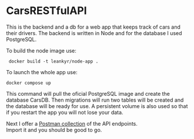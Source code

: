 # CarsRESTfulAPI
This is the backend and a db for a web app that keeps track of cars and their drivers. The backend is written in Node and for the database I used PostgreSQL.

To build the node image use:

` docker build -t leankyr/node-app .`

To launch the whole app use:

` docker compose up `

This command will pull the oficial PostgreSQL image and create the database CarsDB. 
Then migrations will run two tables will be created and the database will be ready for use.
A persistent volume is also used so that if you restart the app you will not lose your data.

Next I offer a [Postman collection](https://www.getpostman.com/collections/6ab539b1cd95f9a3353f) of the API endpoints.  
Import it and you should be good to go.
 


